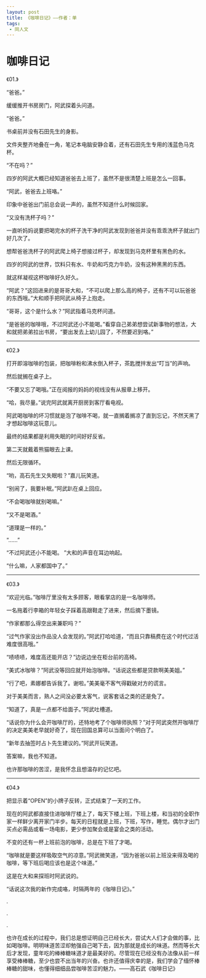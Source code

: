 ```yaml
---
layout: post
title: 《咖啡日记》——作者：单
tags:
 - 同人文
---
```


# 咖啡日记




《01.》

“爸爸。”

缓缓推开书房房门，阿武探着头问道。

“爸爸。”

书桌前并没有石田先生的身影。

文件夹整齐地叠在一角，笔记本电脑安静合着，还有石田先生专用的浅蓝色马克杯。

“不在吗？”

四岁的阿武大概已经知道爸爸去上班了，虽然不是很清楚上班是怎么一回事。

“阿武，爸爸去上班咯。”

印象中爸爸出门前总会说一声的，虽然不知道什么时候回家。

“又没有洗杯子吗？”

一直听妈妈说要把喝完水的杯子洗干净的阿武发现到爸爸并没有乖乖洗杯子就出门好几次了。

想帮爸爸洗杯子的阿武爬上椅子想接过杯子，却发现到马克杯里有黑色的水。

四岁的阿武的世界，饮料只有水、牛奶和巧克力牛奶，没有这种黑黑的东西。

就这样凝视这杯咖啡好久好久。

“阿武？”这回进来的是哥哥大和，“不可以爬上那么高的椅子，还有不可以玩爸爸的东西哦。”大和顺手把阿武从椅子上抱走。

“哥哥，这个是什么水？”阿武指着马克杯问道。

“是爸爸的咖啡哦，不过阿武还小不能喝。”看穿自己弟弟想尝试新事物的想法，大和就把弟弟拉出书房，“要出发去上幼儿园了，不然要迟到咯。”

***

《02.》

打开即溶咖啡的包装，把咖啡粉和沸水倒入杯子，茶匙搅拌发出“叮当”的声响。

然后就搁在桌子上。

“不要又忘了喝哦。”正在阅报的妈妈的视线没有从报章上移开。

“哈，我尽量。”说完阿武就离开厨房到客厅看电视。

阿武喝咖啡的坏习惯就是泡了咖啡不喝，就一直搁着搁凉了直到忘记，不然天黑了才想起咖啡这玩意儿。

最终的结果都是利用失眠的时间好好反省。

第二天就戴着熊猫眼去上课。

然后无限循环。

“哟，高石先生又失眠啦？”嘉儿玩笑道。

“别闹了，我要补眠。”阿武趴在桌上回应。

“不会喝咖啡就别喝嘛。”

“又不是喝酒。”

“道理是一样的。”

“……”

“不过阿武还小不能喝。 ”大和的声音在耳边响起。

“什么嘛，人家都国中了。”

***

《03.》

“欢迎光临。”咖啡厅里没有太多顾客，眼看掌店的是一名咖啡师。

一名拖着行李箱的年轻女子踩着高跟鞋走了进来，然后摘下墨镜。

“作家都那么得空出来兼职吗？”

“过气作家没出作品没人会发现的。”阿武打哈哈道，“而且只靠稿费在这个时代过活难度很高哦。”

“啧啧啧，难度高还能开店？”边说边坐在柜台前的高椅。

“美式冰咖啡？”阿武没等回应就开始泡咖啡。“话说这些都是贷款啊美美姐。”

“行了吧，素娜都告诉我了。谢啦。”美美毫不客气得戳破对方的谎言。

对于美美而言，熟人之间没必要太客气，说客套话之类的还是免了。

“知道了，真是一点都不给面子。”阿武吐槽道。

“话说你为什么会开咖啡厅的，还特地考了个咖啡师执照？”对于阿武突然开咖啡厅的决定美美老早就好奇了，现在回国总算可以当面问个明白了。

“新年去抽签时占卜先生建议的。”阿武开玩笑道。

答案嘛，我也不知道。

也许那咖啡的苦涩，是我怀念且想温存的记忆吧。

***

《04.》

把显示着“OPEN”的小牌子反转，正式结束了一天的工作。

现在的阿武都直接住进咖啡厅楼上了，每天下楼上班，下班上楼，和当初的全职作家一样鲜少离开家门半步。每天的日程就是上班，下班，写作，睡觉。偶尔才出门买点必需品或看一场电影，更少参加聚会或是宴会之类的活动。

不变的还有一杯上班前泡的咖啡，总是在下班了才喝。

“咖啡就是要这样吸取空气的凉意。”阿武微笑道，“因为爸爸以前上班没来得及喝的咖啡，等下班后喝应该也是这个味道。”

这是在大和来探班时阿武说的。

“话说这次我的新作完成咯，时隔两年的《咖啡日记》。”

.

.

.

也许在成长的过程中，我们总是想证明自己已经长大，尝试大人们才会做的事，比如喝咖啡。明明味道苦涩却勉强自己喝下去，因为那就是成长的味道。然而等长大后才发现，童年吃的棒棒糖味道才是最美好的。尽管现在已经没有办法像从前一样享受棒棒糖，至少也尝不出当年的兴奋。也许还值得庆幸的是，我们学会了缅怀棒棒糖的甜味，也懂得细细品尝咖啡苦涩的魅力。——高石武《咖啡日记》





